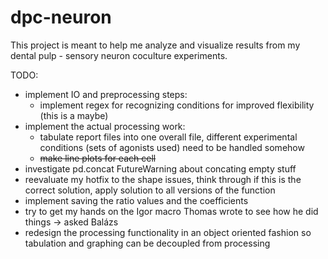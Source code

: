 # dpc-neuron

This project is meant to help me analyze and visualize results from my dental pulp - sensory neuron coculture experiments.

TODO:
- implement IO and preprocessing steps:
    - implement regex for recognizing conditions for improved flexibility (this is a maybe)
- implement the actual processing work:
    - tabulate report files into one overall file, different experimental conditions (sets of agonists used) need to be handled somehow
    - ~~make line plots for each cell~~
- investigate pd.concat FutureWarning about concating empty stuff
- reevaluate my hotfix to the shape issues, think through if this is the correct solution, apply solution to all versions of the function
- implement saving the ratio values and the coefficients
- try to get my hands on the Igor macro Thomas wrote to see how he did things -> asked Balázs
- redesign the processing functionality in an object oriented fashion so tabulation and graphing can be decoupled from processing